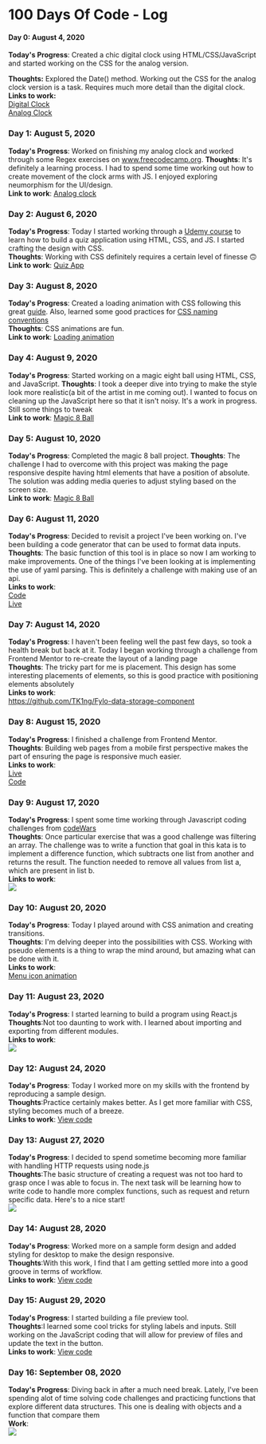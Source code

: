# 100 Days Of Code - Log

#### Day 0: August 4, 2020
**Today's Progress**: Created a chic digital clock using HTML/CSS/JavaScript and started working on the CSS for the analog version.

**Thoughts:** Explored the Date() method. Working out the CSS for the analog clock version is a task. Requires much more detail than the digital clock. 
<br>**Links to work:** <br> [Digital Clock](https://codepen.io/gemking1/pen/GRoVYer) <br> [Analog Clock](https://codepen.io/gemking1/pen/BaKaQja)

### Day 1: August 5, 2020
**Today's Progress**: Worked on finishing my analog clock and worked through some Regex exercises on www.freecodecamp.org.
**Thoughts**: It's definitely a learning process. I had to spend some time working out how to create movement of the clock arms with JS. I enjoyed exploring neumorphism for the UI/design.<br>
**Link to work**: [Analog clock](https://codepen.io/gemking1/pen/BaKaQja)

### Day 2: August 6, 2020
**Today's Progress**: Today I started working through a [Udemy course](https://www.udemy.com/course/build-a-quiz-app-with-html-css-and-javascript/) to learn how to build a quiz application using HTML, CSS, and JS. I started crafting the design with CSS. <br>
**Thoughts**: Working with CSS definitely requires a certain level of finesse 🙃<br>
**Link to work**: [Quiz App](https://github.com/TK1ng/quiz-app)

### Day 3: August 8, 2020
**Today's Progress**: Created a loading animation with CSS following this great [guide](https://www.freecodecamp.org/news/how-to-build-a-delightful-loading-screen-in-5-minutes-847991da509f/). Also, learned some good practices for [CSS naming conventions](https://www.freecodecamp.org/news/css-naming-conventions-that-will-save-you-hours-of-debugging-35cea737d849/)<br>
**Thoughts**: CSS animations are fun.<br>
**Link to work**: [Loading animation](https://codepen.io/gemking1/full/QWNbwNB)

### Day 4: August 9, 2020
**Today's Progress**: Started working on a magic eight ball using HTML, CSS, and JavaScript.
**Thoughts**: I took a deeper dive into trying to make the style look more realistic(a bit of the artist in me coming out). I wanted to focus on cleaning up the JavaScript here so that it isn't noisy. It's a work in progress. Still some things to tweak<br>
**Link to work**: [Magic 8 Ball](https://codepen.io/gemking1/pen/GRZJqJK)

### Day 5: August 10, 2020
**Today's Progress**: Completed the magic 8 ball project.
**Thoughts**: The challenge I had to overcome with this project was making the page responsive despite having html elements that have a position of absolute. The solution was adding media queries to adjust styling based on the screen size.<br>
**Link to work**: [Magic 8 Ball](https://codepen.io/gemking1/pen/GRZJqJK)


### Day 6: August 11, 2020
**Today's Progress**: Decided to revisit a project I've been working on. I've been building a code generator that can be used to format data inputs.<br>
**Thoughts**: The basic function of this tool is in place so now I am working to make improvements. One of the things I've been looking at is implementing the use of yaml parsing. This is definitely a challenge with making use of an api.<br>
**Links to work**: <br>[Code](https://github.com/TK1ng/limit-search-criteria-code-gen)<br> [Live](https://www.kingcodes.dev/limit-search-criteria-code-gen/)


### Day 7: August 14, 2020
**Today's Progress**: I haven't been feeling well the past few days, so took a health break but back at it. Today I began working through a challenge from Frontend Mentor to re-create the layout of a landing page<br>
**Thoughts**: The tricky part for me is placement. This design has some interesting placements of elements, so this is good practice with positioning elements absolutely<br>
**Links to work**: <br>
https://github.com/TK1ng/Fylo-data-storage-component

### Day 8: August 15, 2020
**Today's Progress**: I finished a challenge from Frontend Mentor.<br>
**Thoughts**: Building web pages from a mobile first perspective makes the part of ensuring the page is responsive much easier.<br>
**Links to work**:<br>
[Live](http://www.kingcodes.dev/Fylo-data-storage-component/)<br>
[Code](https://github.com/TK1ng/Fylo-data-storage-component)

### Day 9: August 17, 2020
**Today's Progress**: I spent some time working through Javascript coding challenges from [codeWars](https://www.codewars.com)<br>
**Thoughts**: Once particular exercise that was a good challenge was filtering an array. The challenge was to write a function that  goal in this kata is to implement a difference function, which subtracts one list from another and returns the result. The function needed to remove all values from list a, which are present in list b. <br>
**Links to work**:<br><img src="array_diff_code.png"/>

### Day 10: August 20, 2020
**Today's Progress**: Today I played around with CSS animation and creating transitions.<br>
**Thoughts**: I'm delving deeper into the possibilities with CSS. Working with pseudo elements is a thing to wrap the mind around, but amazing what can be done with it. <br>
**Links to work**:<br>[Menu icon animation](https://codepen.io/gemking1/pen/WNwoRaL)

### Day 11: August 23, 2020
**Today's Progress**: I started learning to build a program using React.js<br>
**Thoughts**:Not too daunting to work with. I learned about importing and exporting from different modules.<br>
**Links to work**:<br><img src="counter_react_app.png"/>

### Day 12: August 24, 2020
**Today's Progress**: Today I worked more on my skills with the frontend by reproducing a sample design.<br>
**Thoughts**:Practice certainly makes better. As I get more familiar with CSS, styling becomes much of a breeze.<br>
**Links to work**: <a href="https://github.com/TK1ng/intro-component-signup-form">View code</a>

### Day 13: August 27, 2020
**Today's Progress**: I decided to spend sometime becoming more familiar with handling HTTP requests using node.js<br>
**Thoughts**:The basic structure of creating a request was not too hard to grasp once I was able to focus in. The next task will be learning how to write code to handle more complex functions, such as request and return specific data. Here's to a nice start!<br>
<img src="/HTTP-requests.png"/>

### Day 14: August 28, 2020
**Today's Progress**: Worked more on a sample form design and added styling for desktop to make the design responsive.<br>
**Thoughts**:With this work, I find that I am getting settled more into a good groove in terms of workflow.<br>
**Links to work**: <a href="https://github.com/TK1ng/intro-component-signup-form">View code</a>

### Day 15: August 29, 2020
**Today's Progress**: I started building a file preview tool.<br>
**Thoughts**:I learned some cool tricks for styling labels and inputs. Still working on the JavaScript coding that will allow for preview of files and update the text in the button.<br>
**Links to work**: <a href="https://codepen.io/gemking1/pen/WNwOyRm?editors=1111">View code</a>

### Day 16: September 08, 2020
**Today's Progress**: Diving back in after a much need break. Lately, I've been spending alot of time solving code challenges and practicing functions that explore different data structures. This one is dealing with objects and a function that compare them<br>
**Work**: <br>
<img src="/deepEqual.png"/>

<!-- 
1. [Find the Longest Word in a String](https://www.freecodecamp.com/challenges/find-the-longest-word-in-a-string)
2. [Title Case a Sentence](https://www.freecodecamp.com/challenges/title-case-a-sentence) -->
